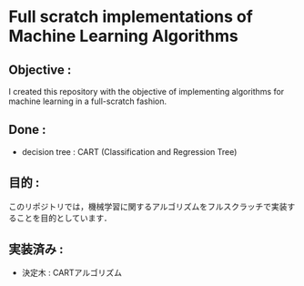 # Full scratch implementations of Machine Learning Algorithms

## Objective :
I created this repository with the objective of implementing algorithms for machine learning in a full-scratch fashion.

## Done :
- decision tree : CART (Classification and Regression Tree)

## 目的 : 
このリポジトリでは，機械学習に関するアルゴリズムをフルスクラッチで実装することを目的としています．

## 実装済み : 
- 決定木 : CARTアルゴリズム

